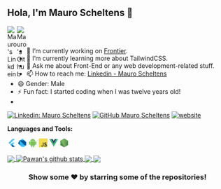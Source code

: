 ## Hola, I'm Mauro Scheltens 👋

<a href="https://www.linkedin.com/in/mauro-scheltens-39a29721a/">
  <img align="left" alt="Mauro's Linkdein" width="22px" src="https://cdn.jsdelivr.net/npm/simple-icons@v3/icons/linkedin.svg" />
</a>
<a href="https://github.com/mauro0294">
  <img align="left" alt="Mauro's Github" width="22px" src="https://cdn.jsdelivr.net/npm/simple-icons@v3/icons/github.svg" />
</a>

<br/>
<br/>


- 🔭 I’m currently working on [Frontier](https://frontier.xyz/).
- 🌱 I’m currently learning more about TailwindCSS.
- 💬 Ask me about Front-End or any web development-related stuff.
- 📫 How to reach me: [Linkedin - Mauro Scheltens](https://www.linkedin.com/in/mauro-scheltens-39a29721a/)
- 😄 Gender: Male
- ⚡ Fun fact: I started coding when I was twelve years old!
- 
[![Linkedin: Mauro Scheltens](https://img.shields.io/badge/-imthepk-blue?style=flat-square&logo=Linkedin&logoColor=white&link=https://www.linkedin.com/in/mauro-scheltens-39a29721a/)](https://www.linkedin.com/in/imthepk/)
[![GitHub Mauro Scheltens](https://img.shields.io/github/followers/mauro0294?label=follow&style=social)](https://github.com/mauro0294)
[![website](https://img.shields.io/badge/PortfolioWebsite-pawan.live-2648ff?style=flat-square&logo=google-chrome)](https://pawan.live/)


**Languages and Tools:**  

<code><img height="20" src="https://raw.githubusercontent.com/github/explore/80688e429a7d4ef2fca1e82350fe8e3517d3494d/topics/flutter/flutter.png"></code>
<code><img height="20" src="https://raw.githubusercontent.com/github/explore/80688e429a7d4ef2fca1e82350fe8e3517d3494d/topics/dart/dart.png"></code>
<code><img height="20" src="https://raw.githubusercontent.com/github/explore/80688e429a7d4ef2fca1e82350fe8e3517d3494d/topics/android/android.png"></code>
<code><img height="20" src="https://raw.githubusercontent.com/github/explore/80688e429a7d4ef2fca1e82350fe8e3517d3494d/topics/javascript/javascript.png"></code>
<code><img height="20" src="https://raw.githubusercontent.com/github/explore/80688e429a7d4ef2fca1e82350fe8e3517d3494d/topics/vue/vue.png"></code>
<code><img height="20" src="https://raw.githubusercontent.com/github/explore/80688e429a7d4ef2fca1e82350fe8e3517d3494d/topics/nodejs/nodejs.png"></code>    

<a href="https://github.com/iampawan">
  <img align="center" src="https://github-readme-stats.vercel.app/api/top-langs/?username=iampawan&theme=light&hide_langs_below=1" />
</a>
<a href="https://github.com/iampawan">
 <img align="center" src="https://github-readme-stats.vercel.app/api?username=iampawan&show_icons=true&theme=light&line_height=27" alt="Pawan's github stats"/>
</a>
<a href="https://github.com/iampawan/FlutterExampleApps">
  <img align="center" src="https://github-readme-stats.vercel.app/api/pin/?username=iampawan&repo=FlutterExampleApps&theme=light" />

</a>
<a href="https://github.com/iampawan/VelocityX">
 <img align="center" src="https://github-readme-stats.vercel.app/api/pin/?username=iampawan&repo=VelocityX&theme=light" />
</a>

<div align="center">

### Show some ❤️ by starring some of the repositories!

</div>
